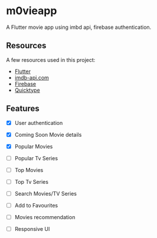 # m0vieapp

A Flutter movie app using imbd api, firebase authentication.

## Resources

A few resources used in this project:

- [Flutter](https://flutter.dev/)
- [imdb-api.com](https://imdb-api.com/api)
- [Firebase](https://firebase.google.com/)
- [Quicktype](https://quicktype.io/)

## Features

 - [x] User authentication
 - [x] Coming Soon Movie details
 - [x] Popular Movies
 - [ ] Popular Tv Series
 - [ ] Top Movies
 - [ ] Top Tv Series
 - [ ] Search Movies/TV Series
 - [ ] Add to Favourites
 - [ ] Movies recommendation
 - [ ] Responsive UI


